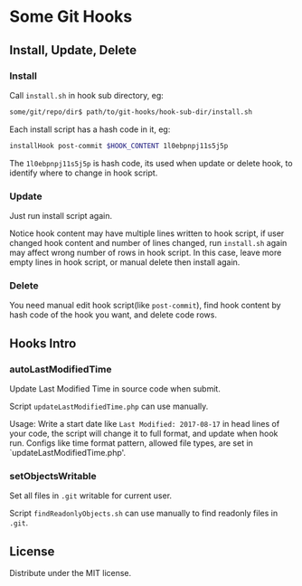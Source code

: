 # Some Git Hooks



## Install, Update, Delete


### Install

Call `install.sh` in hook sub directory, eg:

```bash
some/git/repo/dir$ path/to/git-hooks/hook-sub-dir/install.sh
```

Each install script has a hash code in it, eg:

```bash
installHook post-commit $HOOK_CONTENT 1l0ebpnpj11s5j5p
```

The `1l0ebpnpj11s5j5p` is hash code, its used when update or delete hook, to
identify where to change in hook script.


### Update

Just run install script again.

Notice hook content may have multiple lines written to hook script, if user
changed hook content and number of lines changed, run `install.sh` again may
affect wrong number of rows in hook script. In this case, leave more empty lines
in hook script, or manual delete then install again.


### Delete

You need manual edit hook script(like `post-commit`),  find hook content by hash
code of the hook you want, and delete code rows.



## Hooks Intro


### autoLastModifiedTime

Update Last Modified Time in source code when submit.

Script `updateLastModifiedTime.php` can use manually.

Usage: Write a start date like `Last Modified: 2017-08-17` in head lines of your
code, the script will change it to full format, and update when hook run.
Configs like time format pattern, allowed file types, are set in
`updateLastModifiedTime.php'.


### setObjectsWritable


Set all files in `.git` writable for current user.

Script `findReadonlyObjects.sh` can use manually to find readonly files in `.git`.



## License

Distribute under the MIT license.
